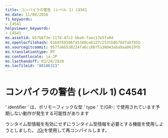 ```yaml
---
title: コンパイラの警告 (レベル 1) C4541
ms.date: 11/04/2016
f1_keywords:
- C4541
helpviewer_keywords:
- C4541
ms.assetid: b57b8f3e-117d-4fc2-bba6-faec17e5fa9d
ms.openlocfilehash: 6168f68506fa5160ce6127c2531b6b76dfabf85b
ms.sourcegitcommit: 857fa6b530224fa6c18675138043aba9aa0619fb
ms.translationtype: MT
ms.contentlocale: ja-JP
ms.lasthandoff: 03/24/2020
ms.locfileid: "80186323"
---
```

# <a name="compiler-warning-level-1-c4541"></a>コンパイラの警告 (レベル 1) C4541

' identifier ' は、ポリモーフィックな型 ' type ' で/GR-; で使用されています予期しない動作が発生する可能性があります

ランタイム型情報を有効にせずにランタイム型情報を必要とする機能を使用しようとしました。 [/Gr](../../build/reference/gr-enable-run-time-type-information.md)を使用して再コンパイルします。
